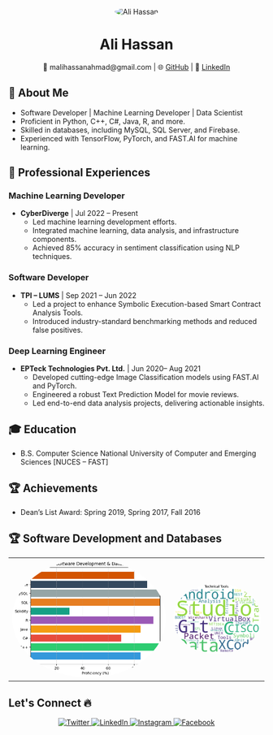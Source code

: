 <p align="center">
  <img src="https://github.com/theAliHassan/theAliHassan/blob/main/readmepic.png" alt="Ali Hassan" width="300" style="border-radius: 50%;" />
</p>

<h1 align="center">Ali Hassan</h1>

<p align="center">
   📧 malihassanahmad@gmail.com | 🌐 <a href="https://github.com/theAliHassan">GitHub</a> | 💼 <a href="https://www.linkedin.com/in/thealihassanahmad/">LinkedIn</a>
</p>

## 🚀 About Me

- Software Developer | Machine Learning Developer | Data Scientist
- Proficient in Python, C++, C#, Java, R, and more.
- Skilled in databases, including MySQL, SQL Server, and Firebase.
- Experienced with TensorFlow, PyTorch, and FAST.AI for machine learning.

## 💼 Professional Experiences

### Machine Learning Developer

- **CyberDiverge** | Jul 2022 – Present
  - Led machine learning development efforts.
  - Integrated machine learning, data analysis, and infrastructure components.
  - Achieved 85% accuracy in sentiment classification using NLP techniques.

### Software Developer

- **TPI – LUMS** | Sep 2021 – Jun 2022
  - Led a project to enhance Symbolic Execution-based Smart Contract Analysis Tools.
  - Introduced industry-standard benchmarking methods and reduced false positives.

### Deep Learning Engineer

- **EPTeck Technologies Pvt. Ltd.** | Jun 2020– Aug 2021
  - Developed cutting-edge Image Classification models using FAST.AI and PyTorch.
  - Engineered a robust Text Prediction Model for movie reviews.
  - Led end-to-end data analysis projects, delivering actionable insights.

## 🎓 Education

- B.S. Computer Science 
  National University of Computer and Emerging Sciences [NUCES – FAST]

## 🏆 Achievements

- Dean’s List Award: Spring 2019, Spring 2017, Fall 2016



## 🏆 Software Development and Databases

<table>
  <tr>
    <td><img src="https://github.com/theAliHassan/theAliHassan/blob/main/langg.png" alt="Ali Hassan" width="700" style="border-radius: 50%;" /></td>
    <td><img src="https://github.com/theAliHassan/theAliHassan/blob/main/downloadools.png" alt="Ali Hassan" width="400" style="border-radius: 50%;" /></td>
  </tr>
</table>

## Let's Connect 🔥

<p align="center">
  <a href="https://twitter.com/thealihassan_">
    <img src="https://img.icons8.com/fluent/48/000000/twitter.png" alt="Twitter" />
  </a>
  <a href="https://www.linkedin.com/in/thealihassanahmad/">
    <img src="https://img.icons8.com/fluent/48/000000/linkedin.png" alt="LinkedIn" />
  </a>
  <a href="https://www.instagram.com/_thealihassan/">
    <img src="https://img.icons8.com/fluent/48/000000/instagram-new.png" alt="Instagram" />
  </a>
  <a href="https://www.facebook.com/your-facebook-profile">
    <img src="https://img.icons8.com/fluent/48/000000/facebook-new.png" alt="Facebook" />
  </a>
</p>
